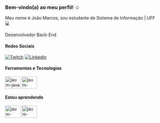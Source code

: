 ### Bem-vindo(a) ao meu perfil! :relaxed:

Meu nome é João Marcos, sou estudante de Sistema de Informação | UFF :computer:

Desenvolvedor Back-End

#### Redes Sociais

[![Twitch](https://img.shields.io/badge/Twitch-9146FF?style=for-the-badge&logo=twitch&logoColor=white)](https://www.twitch.tv/jaumfpss_)
[![Linkedin](https://img.shields.io/badge/LinkedIn-0077B5?style=for-the-badge&logo=linkedin&logoColor=white)](https://www.linkedin.com/in/dev-joaomarcosmbsilva/)

#### Ferramentas e Tecnologias

<div>
  
  <img align="center" alt="jaum-java" height="40" width="50" src="https://cdn.jsdelivr.net/gh/devicons/devicon/icons/java/java-original.svg"/>         
 
  <img align="center" alt="jaum-spring" height="40" width="50" src="https://cdn.jsdelivr.net/gh/devicons/devicon/icons/spring/spring-original.svg"/>    
  
</div>


#### Estou aprendendo 

<div>
  
  <img align="center" alt="jaum-typescript" height="40" width="50" src="https://cdn.jsdelivr.net/gh/devicons/devicon/icons/typescript/typescript-original.svg"/>           
  <img align="center" alt="jaum-typescript" height="40" width="50" src="https://cdn.jsdelivr.net/gh/devicons/devicon/icons/mysql/mysql-original-wordmark.svg" />           
</div>

